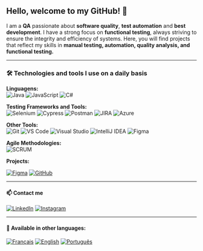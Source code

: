 ## Hello, welcome to my GitHub! 👋  





I am a **QA** passionate about **software quality**, **test automation** and **best development**. I have a strong focus on **functional testing**, always striving to ensure the integrity and efficiency of systems. Here, you will find projects that reflect my skills in **manual testing, automation, quality analysis, and functional testing.**  

---

### 🛠️ Technologies and tools I use on a daily basis  

**Linguagens:**  
![Java](https://img.shields.io/badge/Java-007396?style=flat&logo=java&logoColor=white)  ![JavaScript](https://img.shields.io/badge/JavaScript-F7DF1E?style=flat&logo=javascript&logoColor=black)  ![C#](https://img.shields.io/badge/C%23-239120?style=flat&logo=csharp&logoColor=white)  

**Testing Frameworks and Tools:**  
![Selenium](https://img.shields.io/badge/Selenium-43B02A?style=flat&logo=selenium&logoColor=white)  ![Cypress](https://img.shields.io/badge/Cypress-17202C?style=flat&logo=cypress&logoColor=white)  ![Postman](https://img.shields.io/badge/Postman-FF6C37?style=flat&logo=postman&logoColor=white)  ![JIRA](https://img.shields.io/badge/JIRA-0052CC?style=flat&logo=jira&logoColor=white)  ![Azure](https://img.shields.io/badge/Azure-0089D6?style=flat&logo=microsoftazure&logoColor=white)  

**Other Tools:**  
![Git](https://img.shields.io/badge/Git-F05032?style=flat&logo=git&logoColor=white)  ![VS Code](https://img.shields.io/badge/VS%20Code-007ACC?style=flat&logo=visual-studio-code&logoColor=white)  ![Visual Studio](https://img.shields.io/badge/Visual%20Studio-5C2D91?style=flat&logo=visualstudio&logoColor=white)  ![IntelliJ IDEA](https://img.shields.io/badge/IntelliJ%20IDEA-000000?style=flat&logo=intellijidea&logoColor=white)  ![Figma](https://img.shields.io/badge/Figma-F24E1E?style=flat&logo=figma&logoColor=white)

**Agile Methodologies:**  
![SCRUM](https://img.shields.io/badge/SCRUM-FFA500?style=flat&logo=scrum&logoColor=white)  


**Projects:**

[![Figma](https://img.shields.io/badge/My%20Resume%20Prototype-F24E1E?style=flat&logo=figma&logoColor=white)](https://www.figma.com/proto/jGHowPYpn1n98xzjYv6uIC/KaiuschyNeves?node-id=67-768&t=gKhMZ72sSJ4bT44J-0&scaling=scale-down&content-scaling=fixed&page-id=23%3A427&starting-point-node-id=75%3A880) [![GitHub](https://img.shields.io/badge/Resume%20Document-181717?style=flat&logo=github&logoColor=white)](https://github.com/Kaiuschy/Website/)



---

#### 📫 Contact me  
[![LinkedIn](https://img.shields.io/badge/LinkedIn-0077B5?style=flat&logo=linkedin&logoColor=white)](https://www.linkedin.com/in/kaiuschyneves)  [![Instagram](https://img.shields.io/badge/Instagram-E4405F?style=flat&logo=instagram&logoColor=white)](https://www.instagram.com/kaiuschy)

---

#### 📖 Available in other languages:  
[![Français](https://cdn-icons-png.flaticon.com/24/197/197560.png)](https://github.com/Kaiuschy/KaiuschyFR/) [![English](https://cdn-icons-png.flaticon.com/24/197/197374.png)](https://github.com/Kaiuschy/KaiuschyEN) [![Português](https://cdn-icons-png.flaticon.com/24/197/197386.png)](https://github.com/Kaiuschy/KaiuschyPT)  
